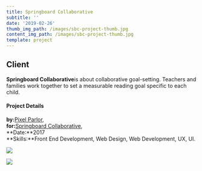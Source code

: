 ```yaml
---
title: Springboard Collaborative
subtitle: ''
date: '2019-02-26'
thumb_img_path: /images/sbc-project-thumb.jpg
content_img_path: /images/sbc-project-thumb.jpg
template: project
---
```

## Client

**Springboard Collaborative**is about collaborative goal-setting. Teachers and families work together to set a measurable reading goal specific to each child.

#### Project Details

**by:**[Pixel Parlor](http://www.pixelparlor.com/),\
**for:**[Springboard Collaborative](https://www.springboardcollaborative.org/),\
**Date:**2017\
**Skills:**Front End Development, Web Design, Web Development, UX, UI.

![](/images/sbc-dsktp.jpg)

![](/images/sbc-tblt.jpg)